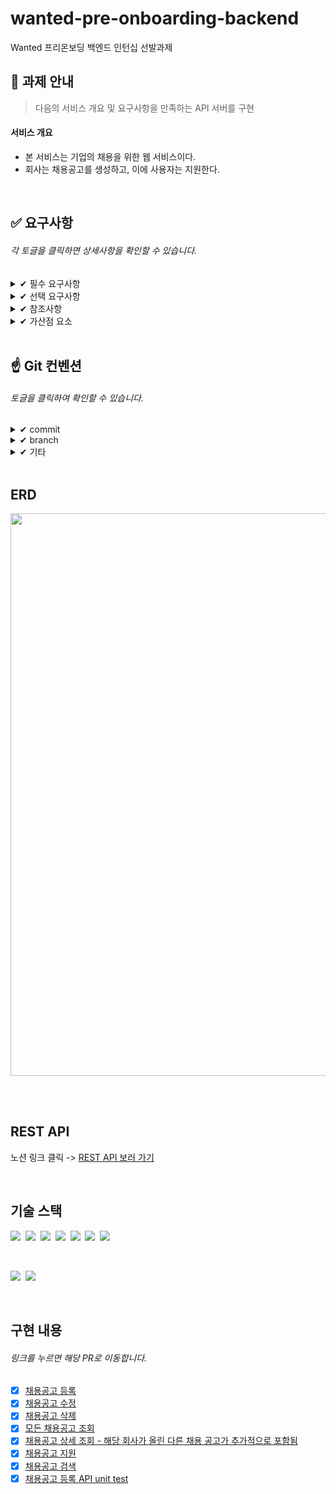 # wanted-pre-onboarding-backend
Wanted 프리온보딩 백엔드 인턴십 선발과제

## 📝 과제 안내

> 다음의 서비스 개요 및 요구사항을 만족하는 API 서버를 구현
 
#### 서비스 개요
* 본 서비스는 기업의 채용을 위한 웹 서비스이다.
* 회사는 채용공고를 생성하고, 이에 사용자는 지원한다.

<br>

## ✅ 요구사항

###### 각 토글을 클릭하면 상세사항을 확인할 수 있습니다.

<details>
  <summary>✔ 필수 요구사항</summary>

<br>

1. 채용공고를 등록한다.
2. 채용공고를 수정한다. (회사 id 이외 모두 수정이 가능하다.)
3. 채용공고를 삭제한다. (DB에서 삭제된다.)
4. 채용공고 목록을 가져온다. - 사용자는 채용공고 목록을 확인할 수 있다.
5. 채용 상세 페이지를 가져온다. - '채용 내용'이 추가적으로 담겨 있다.
6. ORM 사용하여 구현
7. RDBMS 사용 (SQLite, PostgreSQL, MySQL 등)
    
</details>

<details>
  <summary>✔ 선택 요구사항</summary>

<br>

1. 채용공고 검색 기능 구현
2. 채용 상세페이지에서 해당 회사가 올린 채용공고가 추가적으로 포함된다.
3. 사용자는 채용공고에 지원한다. - 사용자는 1회만 지원 가능하다.

</details>

<details>
  <summary>✔ 참조사항</summary>

<br>

1. 필요한 모델 : 회사, 사용자, 채용공고, 지원내역(선택사항)
2. 회사, 사용자 등록 절차 생략
3. 로그인 등 사용자 인증절차 생략
4. FrontEnd는 개발 범위에 제외

</details>

<details>
  <summary>✔ 가산점 요소</summary>

<br>

1. 선택 요구사항 구현
2. Unit Test 구현
3. README에 요구사항 분석 및 구현 과정 작성
4. Git commit 메시지 컨벤션
</details>

<br>

## ☝ Git 컨벤션

###### 토글을 클릭하여 확인할 수 있습니다.

<details>
  <summary>✔ commit </summary>

<br>
  
1. 형식

```
init: 기능 구현 시 필요한 파일 생성  → init: 회원가입 파일 생성
fix: 버그 수정                      → fix: 로그인 기능 오류 수정
docs: 문서 수정                     → docs: readme 오타 수정
update: 기능 구현 중 수정           → update: 로그인 기능 수정
complete: 기능 구현 완료            → complete: 회원가입 완료
refactor: 리팩터링                 → refactor: ~~ 개선
chore: 그 외 자잘한 수정            → chore: 코드 정렬
```

2. 꼬릿말

부가 설명이 필요할 때 추가

</details>

<details>
  <summary>✔ branch</summary>

<br>

1. `main` -> 배포 브랜치
2. `develop` -> 개발 테스트 브랜치
3. 형식

```
ex. 기능 추가: feature/이슈번호/{기능 설명}
ex. 버그 수정: hotfix/이슈번호/{짧은 설명}
ex. 문서 관리: docs/이슈번호/readme
ex. 리팩터링:  refactor/이슈번호/{리팩터링 짧은 설명}
ex. 테스트 코드: test/이슈번호/{짧은 설명}
```
4. merge된 브랜치는 기능 완성 시 삭제

</details>

<details>
  <summary>✔ 기타</summary>
  
<br>

1. PR
  * PR Template 사용
  * 방식 : squash and merge
  * 제목 : 깃 commit 형식을 따르되, 기능 추가는 `feature: `를 사용한다.
   
</details>

<br>

## ERD

<img src="https://github.com/JisooPyo/wanted-pre-onboarding-backend/assets/130378232/650ae18e-a25d-4add-8bf1-581cd874b3b6" width=900px>

<br><br>

## REST API

노션 링크 클릭 -> [REST API 보러 가기](https://sugary-curtain-79b.notion.site/REST-API-e0cec84e85a545bfb788090f3d56b799?pvs=4)

<br>

## 기술 스택

<img src="https://img.shields.io/badge/Java-007396?style=flat-square&logo=OpenJDK&logoColor=white">&nbsp;
<img src="https://img.shields.io/badge/Spring-6DB33F?style=flat-square&logo=spring&logoColor=white">&nbsp;
<img src="https://img.shields.io/badge/Spring Boot-6DB33F?style=flat-square&logo=springboot&logoColor=white">&nbsp;
<img src="https://img.shields.io/badge/Gradle-02303A?style=flat-square&logo=gradle&logoColor=white">&nbsp;
<img src="https://img.shields.io/badge/MySQL-4479A1?style=flat-square&logo=mysql&logoColor=white">&nbsp;
<img src="https://img.shields.io/badge/Querydsl-0769AD?style=flat-square&logo=&logoColor=white">&nbsp;
<img src="https://img.shields.io/badge/Github Actions-2088FF?style=flat-square&logo=githubactions&logoColor=white">&nbsp;

<br>

<img src="https://img.shields.io/badge/IntelliJ IDEA-000000?style=flat-square&logo=IntelliJ IDEA&logoColor=white">&nbsp;
<img src="https://img.shields.io/badge/git-F05032?style=flat-square&logo=git&logoColor=white">

<br>

## 구현 내용

###### 링크를 누르면 해당 PR로 이동합니다.

- [x] [채용공고 등록](https://github.com/JisooPyo/wanted-pre-onboarding-backend/pull/11)
- [X] [채용공고 수정](https://github.com/JisooPyo/wanted-pre-onboarding-backend/pull/12)
- [x] [채용공고 삭제](https://github.com/JisooPyo/wanted-pre-onboarding-backend/pull/15)
- [x] [모든 채용공고 조회](https://github.com/JisooPyo/wanted-pre-onboarding-backend/pull/18)
- [x] [채용공고 상세 조회 - 해당 회사가 올린 다른 채용 공고가 추가적으로 포함됨](https://github.com/JisooPyo/wanted-pre-onboarding-backend/pull/19)
- [x] [채용공고 지원](https://github.com/JisooPyo/wanted-pre-onboarding-backend/pull/22)
- [x] [채용공고 검색](https://github.com/JisooPyo/wanted-pre-onboarding-backend/pull/23)
- [x] [채용공고 등록 API unit test](https://github.com/JisooPyo/wanted-pre-onboarding-backend/pull/24)
